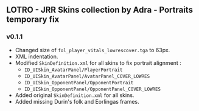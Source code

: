## LOTRO - JRR Skins collection by Adra - Portraits temporary fix
### v0.1.1

- Changed size of `fol_player_vitals_lowrescover.tga` to 63px.
- XML indentation.
- Modified `SkinDefinition.xml` for all skins to fix portrait alignment :
	- `ID_UISkin_AvatarPanel/PlayerPortrait`
	- `ID_UISkin_AvatarPanel/AvatarPanel_COVER_LOWRES`
	- `ID_UISkin_OpponentPanel/OpponentPortrait`
	- `ID_UISkin_OpponentPanel/OpponentPanel_COVER_LOWRES`
- Added original `SkinDefinition.xml` for all skins.
- Added missing Durin's folk and Eorlingas frames.
